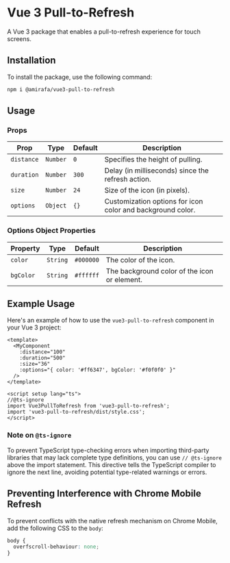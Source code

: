 # Vue 3 Pull-to-Refresh

A Vue 3 package that enables a pull-to-refresh experience for touch screens.

## Installation

To install the package, use the following command:
```bash
npm i @amirafa/vue3-pull-to-refresh
```

## Usage

### Props

| Prop       | Type            | Default | Description                                        |
|------------|-----------------|---------|----------------------------------------------------|
| `distance` | `Number`        | `0`     | Specifies the height of pulling.                   |
| `duration` | `Number`        | `300`   | Delay (in milliseconds) since the refresh action.  |
| `size`     | `Number`        | `24`    | Size of the icon (in pixels).                      |
| `options`  | `Object`        | `{}`    | Customization options for icon color and background color. |

### Options Object Properties

| Property   | Type     | Default   | Description                                  |
|------------|----------|-----------|----------------------------------------------|
| `color`    | `String` | `#000000` | The color of the icon.                       |
| `bgColor`  | `String` | `#ffffff` | The background color of the icon or element. |


## Example Usage

Here's an example of how to use the `vue3-pull-to-refresh` component in your Vue 3 project:

```vue
<template>
  <MyComponent 
    :distance="100" 
    :duration="500" 
    :size="36" 
    :options="{ color: '#ff6347', bgColor: '#f0f0f0' }" 
  />
</template>

<script setup lang="ts">
//@ts-ignore
import Vue3PullToRefresh from 'vue3-pull-to-refresh';
import 'vue3-pull-to-refresh/dist/style.css';
</script>
```
### Note on `@ts-ignore`
To prevent TypeScript type-checking errors when importing third-party libraries that may lack complete type definitions, you can use `// @ts-ignore` above the import statement. This directive tells the TypeScript compiler to ignore the next line, avoiding potential type-related warnings or errors.

## Preventing Interference with Chrome Mobile Refresh

To prevent conflicts with the native refresh mechanism on Chrome Mobile, add the following CSS to the `body`:

```css
body {
  overfscroll-behaviour: none;
}
